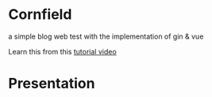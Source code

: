 # Cornfield
 a simple blog web test with the implementation of gin & vue

Learn this from this [tutorial video](https://www.bilibili.com/video/BV1AA411v7e6/?spm_id_from=333.999.0.0&vd_source=1de02805632cb3d18d7f383a4105f328)

# Presentation

